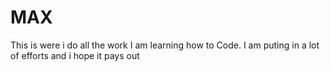 # MAX
This is were i do all the work
I am learning how to Code. I am puting in a lot of efforts and i hope it pays out 
